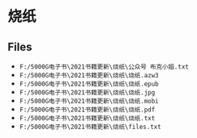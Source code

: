 # 烧纸

## Files

- `F:/5000G电子书\2021书籍更新\烧纸\公众号 布克小姐.txt`
- `F:/5000G电子书\2021书籍更新\烧纸\烧纸.azw3`
- `F:/5000G电子书\2021书籍更新\烧纸\烧纸.epub`
- `F:/5000G电子书\2021书籍更新\烧纸\烧纸.jpg`
- `F:/5000G电子书\2021书籍更新\烧纸\烧纸.mobi`
- `F:/5000G电子书\2021书籍更新\烧纸\烧纸.pdf`
- `F:/5000G电子书\2021书籍更新\烧纸\烧纸.txt`
- `F:/5000G电子书\2021书籍更新\烧纸\files.txt`
